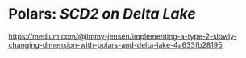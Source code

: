 # Polars: _SCD2 on Delta Lake_

https://medium.com/@jimmy-jensen/implementing-a-type-2-slowly-changing-dimension-with-polars-and-delta-lake-4a633fb28195
